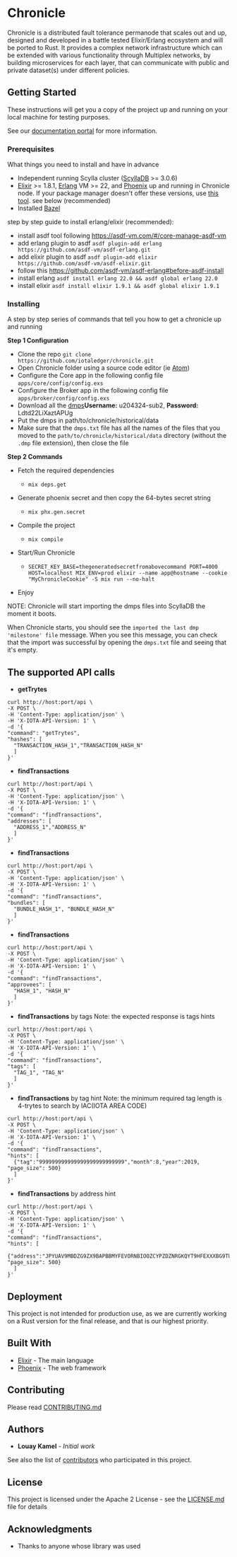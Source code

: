# Chronicle

Chronicle is a distributed fault tolerance permanode that scales out and up, designed and developed in a battle tested Elixir/Erlang ecosystem and will be ported to Rust. It provides a complex network infrastructure which can be extended with various functionality through Multiplex networks, by building microservices for each layer, that can communicate with public and private dataset(s) under different policies.

## Getting Started

These instructions will get you a copy of the project up and running on your local machine for testing purposes.

See our [documentation portal](https://docs.iota.org/docs/node-software/0.1/chronicle/introduction/overview) for more information.

### Prerequisites

What things you need to install and have in advance

- Independent running Scylla cluster ([ScyllaDB](https://docs.scylladb.com/getting-started/) >= 3.0.6)
- [Elixir](https://elixir-lang.org/install.html) >= 1.8.1, [Erlang](https://www.erlang.org/downloads) VM >= 22, and [Phoenix](https://hexdocs.pm/phoenix/installation.html) up and running in Chronicle node. If your package manager doesn't offer these versions, use [this tool](https://github.com/asdf-vm/asdf). see below (recommended)
- Installed [Bazel](https://docs.bazel.build/versions/master/install.html)

step by step guide to install erlang/elixir (recommended):
- install asdf tool following https://asdf-vm.com/#/core-manage-asdf-vm
- add erlang plugin to asdf `asdf plugin-add erlang https://github.com/asdf-vm/asdf-erlang.git`
- add elixir plugin to asdf `asdf plugin-add elixir https://github.com/asdf-vm/asdf-elixir.git`
- follow this https://github.com/asdf-vm/asdf-erlang#before-asdf-install
- install erlang `asdf install erlang 22.0 && asdf global erlang 22.0`
- install elixir `asdf install elixir 1.9.1 && asdf global elixir 1.9.1`

### Installing

A step by step series of commands that tell you how to get a chronicle up and running

**Step 1 Configuration**
- Clone the repo `git clone https://github.com/iotaledger/chronicle.git`
- Open Chronicle folder using a source code editor (ie [Atom](https://atom.io/))
- Configure the Core app in the following config file `apps/core/config/config.exs`
- Configure the Broker app in the following config file `apps/broker/config/config.exs`
- Download all the [dmps](http://u204324-sub2.your-storagebox.de/)**Username:** u204324-sub2, **Password:** Ldtd22LiXaztAPUg
- Put the dmps in path/to/chronicle/historical/data
- Make sure that the `dmps.txt` file has all the names of the files that you moved to the `path/to/chronicle/historical/data` directory (without the `.dmp` file extension), then close the file

**Step 2 Commands**

- Fetch the required dependencies
    - `mix deps.get`
- Generate phoenix secret and then copy the 64-bytes secret string
    - `mix phx.gen.secret`
- Compile the project
    - `mix compile`
- Start/Run Chronicle

    - `SECRET_KEY_BASE=thegeneratedsecretfromabovecommand PORT=4000 HOST=localhost MIX_ENV=prod elixir --name app@hostname --cookie "MyChronicleCookie" -S mix run --no-halt`

- Enjoy

NOTE: Chronicle will start importing the dmps files into ScyllaDB the moment it boots.

When Chronicle starts, you should see the `imported the last dmp 'milestone' file` message. When you see this message, you can check that the import was successful by opening the `dmps.txt` file and seeing that it's empty.

## The supported API calls

- **getTrytes**
```
curl http://host:port/api \
-X POST \
-H 'Content-Type: application/json' \
-H 'X-IOTA-API-Version: 1' \
-d '{
"command": "getTrytes",
"hashes": [
  "TRANSACTION_HASH_1","TRANSACTION_HASH_N"
  ]
}'
```
- **findTransactions**
```
curl http://host:port/api \
-X POST \
-H 'Content-Type: application/json' \
-H 'X-IOTA-API-Version: 1' \
-d '{
"command": "findTransactions",
"addresses": [
  "ADDRESS_1","ADDRESS_N"
  ]
}'
```
- **findTransactions**
```
curl http://host:port/api \
-X POST \
-H 'Content-Type: application/json' \
-H 'X-IOTA-API-Version: 1' \
-d '{
"command": "findTransactions",
"bundles": [
  "BUNDLE_HASH_1", "BUNDLE_HASH_N"
  ]
}'
```
- **findTransactions**
```
curl http://host:port/api \
-X POST \
-H 'Content-Type: application/json' \
-H 'X-IOTA-API-Version: 1' \
-d '{
"command": "findTransactions",
"approvees": [
  "HASH_1", "HASH_N"
  ]
}'
```
- **findTransactions** by tags
Note: the expected response is tags hints
```
curl http://host:port/api \
-X POST \
-H 'Content-Type: application/json' \
-H 'X-IOTA-API-Version: 1' \
-d '{
"command": "findTransactions",
"tags": [
  "TAG_1", "TAG_N"
  ]
}'
```
- **findTransactions** by tag hint
Note: the minimum required tag length is 4-trytes to search by IAC(IOTA AREA CODE)
```
curl http://host:port/api \
-X POST \
-H 'Content-Type: application/json' \
-H 'X-IOTA-API-Version: 1' \
-d '{
"command": "findTransactions",
"hints": [
  {"tag":"999999999999999999999999999","month":8,"year":2019, "page_size": 500}
  ]
}'
```
- **findTransactions** by address hint
```
curl http://host:port/api \
-X POST \
-H 'Content-Type: application/json' \
-H 'X-IOTA-API-Version: 1' \
-d '{
"command": "findTransactions",
"hints": [
  {"address":"JPYUAV9MBDZG9ZX9BAPBBMYFEVORNBIOOZCYPZDZNRGKQYT9HFEXXXBG9TULULJIOWJWQMXSPLILOJGJG","month":8,"year":2019, "page_size": 500}
  ]
}'
```

## Deployment

This project is not intended for production use, as we are currently working on a Rust version for the final release, and that is our highest priority.

## Built With

* [Elixir](https://elixir-lang.org/) - The main language
* [Phoenix](https://phoenixframework.org/) - The web framework

## Contributing

Please read [CONTRIBUTING.md]()


## Authors

* **Louay Kamel** - *Initial work*

See also the list of [contributors](https://github.com/iotaledger/chronicle/graphs/contributors) who participated in this project.

## License

This project is licensed under the Apache 2 License - see the [LICENSE.md](LICENSE.md) file for details

## Acknowledgments

* Thanks to anyone whose library was used
